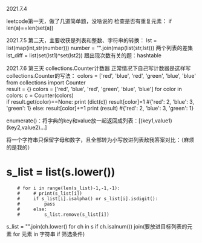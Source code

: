 2021.7.4

leetcode第一天，做了几道简单题，没啥说的
检查是否有重复元素：
if len(a)==len(set(a))

2021.7.5
第二天，主要收获是列表和整数、字符串的转换：
lst = list(map(int,str(number)))
number = "".join(map(list(str,lst)))
两个列表的差集
lst_diff = list(set(lst1)^set(lst2))
跟出现次数有关的题：hashtable

2021.7.6
第三天
collections.Counter计数器
正常情况下自己写计数器是这样写                                         collections.Counter的写法：
colors = ['red', 'blue', 'red', 'green', 'blue', 'blue'                 from collections import Counter                                  
result = {}                                                             colors = ['red', 'blue', 'red', 'green', 'blue', 'blue']
for color in colors:                                                    c = Counter(colors)     
    if result.get(color)==None:                                         print (dict(c))
        result[color]=1                                                 #{'red': 2, 'blue': 3, 'green': 1}
    else:
        result[color]+=1
print (result)
#{'red': 2, 'blue': 3, 'green': 1}

enumerate()：将字典的key和value放一起返回成列表：[(key1,value1)(key2,value2)...]


将一个字符串只保留字母和数字，且全部转为小写放进列表敌我答案对比：（麻烦的是我的）
# s_list = list(s.lower())
        # for i in range(len(s_list)-1,-1,-1):
        #     # print(s_list[i])
        #     if s_list[i].isalpha() or s_list[i].isdigit():
        #         pass
        #     else:
        #         s_list.remove(s_list[i])
        
s_list = "".join(ch.lower() for ch in s if ch.isalnum())
join(要放进目标列表的元素 for 元素 in 字符串 if 筛选条件)
